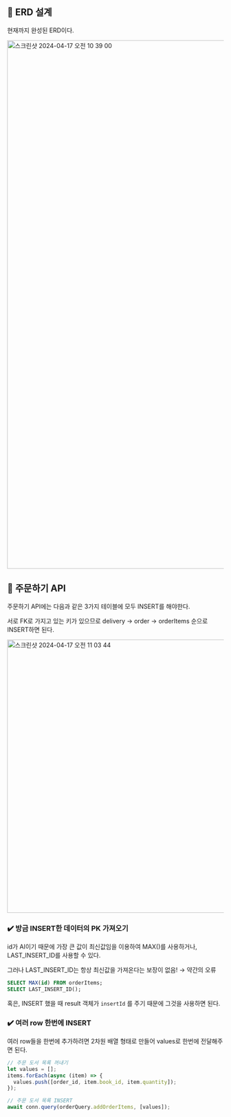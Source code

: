 ## 📍 ERD 설계

현재까지 완성된 ERD이다.

<img width="1230" alt="스크린샷 2024-04-17 오전 10 39 00" src="https://github.com/JIMIN1020/dev-study-note/assets/121474189/1c5dbb34-ab8d-4cec-90d2-9b5c17fda041">

<br/>

## 📍 주문하기 API

주문하기 API에는 다음과 같은 3가지 테이블에 모두 INSERT를 해야한다.

서로 FK로 가지고 있는 키가 있으므로 delivery → order → orderItems 순으로 INSERT하면 된다.

<img width="636" alt="스크린샷 2024-04-17 오전 11 03 44" src="https://github.com/JIMIN1020/dev-study-note/assets/121474189/ae40bc9d-28f7-4c0b-abe4-26d2b79868da">

### ✔️ 방금 INSERT한 데이터의 PK 가져오기

id가 AI이기 때문에 가장 큰 값이 최신값임을 이용하여 MAX()를 사용하거나, LAST_INSERT_ID를 사용할 수 있다.

그러나 LAST_INSERT_ID는 항상 최신값을 가져온다는 보장이 없음! → 약간의 오류

```sql
SELECT MAX(id) FROM orderItems;
SELECT LAST_INSERT_ID();
```

혹은, INSERT 했을 때 result 객체가 `insertId` 를 주기 때문에 그것을 사용하면 된다.

### ✔️ 여러 row 한번에 INSERT

여러 row들을 한번에 추가하려면 2차원 배열 형태로 만들어 values로 한번에 전달해주면 된다.

```jsx
// 주문 도서 목록 꺼내기
let values = [];
items.forEach(async (item) => {
  values.push([order_id, item.book_id, item.quantity]);
});

// 주문 도서 목록 INSERT
await conn.query(orderQuery.addOrderItems, [values]);
```

